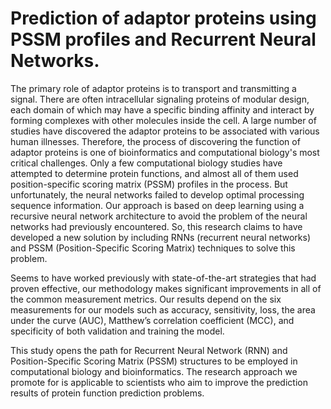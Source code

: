 # Prediction of adaptor proteins using PSSM profiles and Recurrent Neural Networks.
  The primary role of adaptor proteins is to transport and transmitting a signal. There are often intracellular signaling proteins of modular design, each domain of which may have a specific binding affinity and interact by forming complexes with other molecules inside the cell. A large number of studies have discovered the adaptor proteins to be associated with various human illnesses. Therefore, the process of discovering the function of adaptor proteins is one of bioinformatics and computational biology's most critical challenges. Only a few computational biology studies have attempted to determine protein functions, and almost all of them used position-specific scoring matrix (PSSM) profiles in the process. But unfortunately, the neural networks failed to develop optimal processing sequence information. Our approach is based on deep learning using a recursive neural network architecture to avoid the problem of the neural networks had previously encountered. So, this research claims to have developed a new solution by including RNNs (recurrent neural networks) and PSSM (Position-Specific Scoring Matrix) techniques to solve this problem. 

  Seems to have worked previously with state-of-the-art strategies that had proven effective, our methodology makes significant improvements in all of the common measurement metrics. Our results depend on the six measurements for our models such as accuracy, sensitivity, loss, the area under the curve (AUC), Matthew’s correlation coefficient (MCC), and specificity of both validation and training the model. 

  This study opens the path for Recurrent Neural Network (RNN) and Position-Specific Scoring Matrix (PSSM) structures to be employed in computational biology and bioinformatics. The research approach we promote for is applicable to scientists who aim to improve the prediction results of protein function prediction problems.
